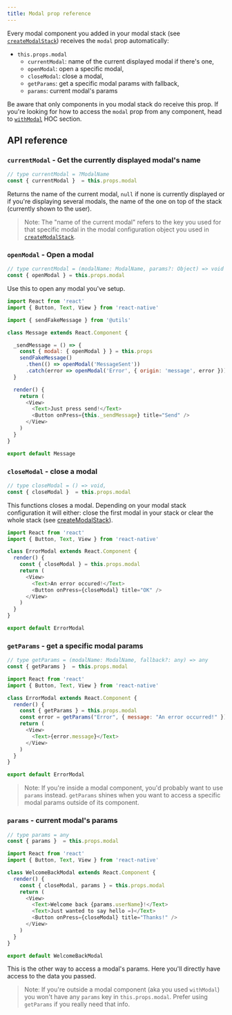 ```yaml
---
title: Modal prop reference
---
```


Every modal component you added in your modal stack (see [`createModalStack`](create-modal-stack.md)) receives the `modal` prop automatically:

* `this.props.modal`
  * `currentModal`: name of the current displayed modal if there's one,
  * `openModal`: open a specific modal,
  * `closeModal`: close a modal,
  * `getParams`: get a specific modal params with fallback,
  * `params`: current modal's params

Be aware that only components in you modal stack do receive this prop. If you're looking for how to access the `modal` prop from any component, head to [`withModal`](with-modal.md) HOC section.

## API reference

### `currentModal` - Get the currently displayed modal's name

```js
// type currentModal = ?ModalName
const { currentModal }  = this.props.modal
```

Returns the name of the current modal, `null` if none is currently displayed or if you're displaying several modals, the name of the one on top of the stack (currently shown to the user).

> Note: The "name of the current modal" refers to the key you used for that specific modal in the modal configuration object you used in [`createModalStack`](create-nodal-statck).

### `openModal` - Open a modal

```js
// type currentModal = (modalName: ModalName, params?: Object) => void
const { openModal } = this.props.modal
```

Use this to open any modal you've setup.

```js
import React from 'react'
import { Button, Text, View } from 'react-native'

import { sendFakeMessage } from '@utils'

class Message extends React.Component {

  _sendMessage = () => {
    const { modal: { openModal } } = this.props
    sendFakeMessage()
      .then(() => openModal('MessageSent'))
      .catch(error => openModal('Error', { origin: 'message', error }))
  }

  render() {
    return (
      <View>
        <Text>Just press send!</Text>
        <Button onPress={this._sendMessage} title="Send" />
      </View>
    )
  }
}

export default Message
```

### `closeModal` - close a modal

```js
// type closeModal = () => void,
const { closeModal }  = this.props.modal
```

This functions closes a modal. Depending on your modal stack configuration it will either: close the first modal in your stack or clear the whole stack (see [createModalStack](create-modal-stack.md)).

```js
import React from 'react'
import { Button, Text, View } from 'react-native'

class ErrorModal extends React.Component {
  render() {
    const { closeModal } = this.props.modal
    return (
      <View>
        <Text>An error occured!</Text>
        <Button onPress={closeModal} title="OK" />
      </View>
    )
  }
}

export default ErrorModal
```

### `getParams` - get a specific modal params

```js
// type getParams = (modalName: ModalName, fallback?: any) => any
const { getParams }  = this.props.modal
```

<!-- One of the two ways to access a modal params. This function lets you query the params you setup for a specific modal, with an optional fallback option if needed. The fallback - as well as `params` - can be any type of data (even though using objects might be the most common thing to do). -->

```js
import React from 'react'
import { Button, Text, View } from 'react-native'

class ErrorModal extends React.Component {
  render() {
    const { getParams } = this.props.modal
    const error = getParams("Error", { message: "An error occurred!" })
    return (
      <View>
        <Text>{error.message}</Text>
      </View>
    )
  }
}

export default ErrorModal
```

> Note: If you're inside a modal component, you'd probably want to use `params` instead. `getParams` shines when you want to access a specific modal params outside of its component.

### `params` - current modal's params

```js
// type params = any
const { params }  = this.props.modal
```

```js
import React from 'react'
import { Button, Text, View } from 'react-native'

class WelcomeBackModal extends React.Component {
  render() {
    const { closeModal, params } = this.props.modal
    return (
      <View>
        <Text>Welcome back {params.userName}!</Text>
        <Text>Just wanted to say hello =)</Text>
        <Button onPress={closeModal} title="Thanks!" />
      </View>
    )
  }
}

export default WelcomeBackModal
```

This is the other way to access a modal's params. Here you'll directly have access to the data you passed.

> Note: If you're outside a modal component (aka you used `withModal`) you won't have any `params` key in `this.props.modal`. Prefer using `getParams` if you really need that info.

